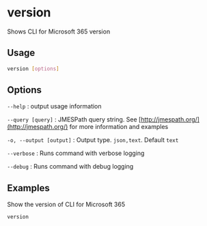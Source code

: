 # version

Shows CLI for Microsoft 365 version

## Usage

```sh
version [options]
```

## Options

`--help`
: output usage information

`--query [query]`
: JMESPath query string. See [http://jmespath.org/](http://jmespath.org/) for more information and examples

`-o, --output [output]`
: Output type. `json,text`. Default `text`

`--verbose`
: Runs command with verbose logging

`--debug`
: Runs command with debug logging

## Examples

Show the version of CLI for Microsoft 365

```sh
version
```
